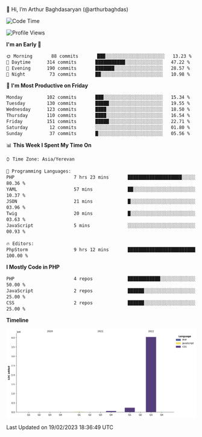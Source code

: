 👋 Hi, I’m Arthur Baghdasaryan (@arthurbaghdas)


<!--START_SECTION:waka-->
![Code Time](http://img.shields.io/badge/Code%20Time-476%20hrs%2039%20mins-blue)

![Profile Views](http://img.shields.io/badge/Profile%20Views-5-blue)

**I'm an Early 🐤** 

```text
🌞 Morning       88 commits       ███░░░░░░░░░░░░░░░░░░░░░░   13.23 % 
🌆 Daytime      314 commits       ███████████░░░░░░░░░░░░░░   47.22 % 
🌃 Evening      190 commits       ███████░░░░░░░░░░░░░░░░░░   28.57 % 
🌙 Night         73 commits       ██░░░░░░░░░░░░░░░░░░░░░░░   10.98 % 

```
📅 **I'm Most Productive on Friday** 

```text
Monday         102 commits       ███░░░░░░░░░░░░░░░░░░░░░░   15.34 % 
Tuesday        130 commits       █████░░░░░░░░░░░░░░░░░░░░   19.55 % 
Wednesday      123 commits       ████░░░░░░░░░░░░░░░░░░░░░   18.50 % 
Thursday       110 commits       ████░░░░░░░░░░░░░░░░░░░░░   16.54 % 
Friday         151 commits       █████░░░░░░░░░░░░░░░░░░░░   22.71 % 
Saturday        12 commits       ░░░░░░░░░░░░░░░░░░░░░░░░░   01.80 % 
Sunday          37 commits       █░░░░░░░░░░░░░░░░░░░░░░░░   05.56 % 

```


📊 **This Week I Spent My Time On** 

```text
⌚︎ Time Zone: Asia/Yerevan

💬 Programming Languages: 
PHP                      7 hrs 23 mins       ████████████████████░░░░░   80.36 % 
YAML                     57 mins             ██░░░░░░░░░░░░░░░░░░░░░░░   10.37 % 
JSON                     21 mins             █░░░░░░░░░░░░░░░░░░░░░░░░   03.96 % 
Twig                     20 mins             █░░░░░░░░░░░░░░░░░░░░░░░░   03.63 % 
JavaScript               5 mins              ░░░░░░░░░░░░░░░░░░░░░░░░░   00.93 % 

🔥 Editors: 
PhpStorm                 9 hrs 12 mins       █████████████████████████   100.00 % 

```

**I Mostly Code in PHP** 

```text
PHP                      4 repos             ████████████░░░░░░░░░░░░░   50.00 % 
JavaScript               2 repos             ██████░░░░░░░░░░░░░░░░░░░   25.00 % 
CSS                      2 repos             ██████░░░░░░░░░░░░░░░░░░░   25.00 % 

```


**Timeline**

![Chart not found](https://raw.githubusercontent.com/arthurbaghdas/arthurbaghdas/main/charts/bar_graph.png) 


 Last Updated on 19/02/2023 18:36:49 UTC
<!--END_SECTION:waka-->

